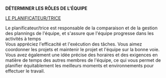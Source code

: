 <b>DÉTERMINER LES RÔLES DE L'ÉQUIPE</b>

<u>LE PLANIFICATEUR/TRICE</u>
<p>Le planificateur/trice est responsable de la comparaison et de la gestion des plannings de l'équipe, et s'assure que
    l'équipe progresse dans les activités à temps <br>
    Vous appréciez l'efficacité et l'exécution des tâches. Vous aimez coordonner les projets et maintenir le projet et
    l'équipe sur la bonne voie. Vous avez également une idée précise des horaires et des exigences en matière de temps
    des autres membres de l'équipe, ce qui vous permet de planifier équitablement les meilleurs moments et
    environnements pour effectuer le travail.
</p>
    
